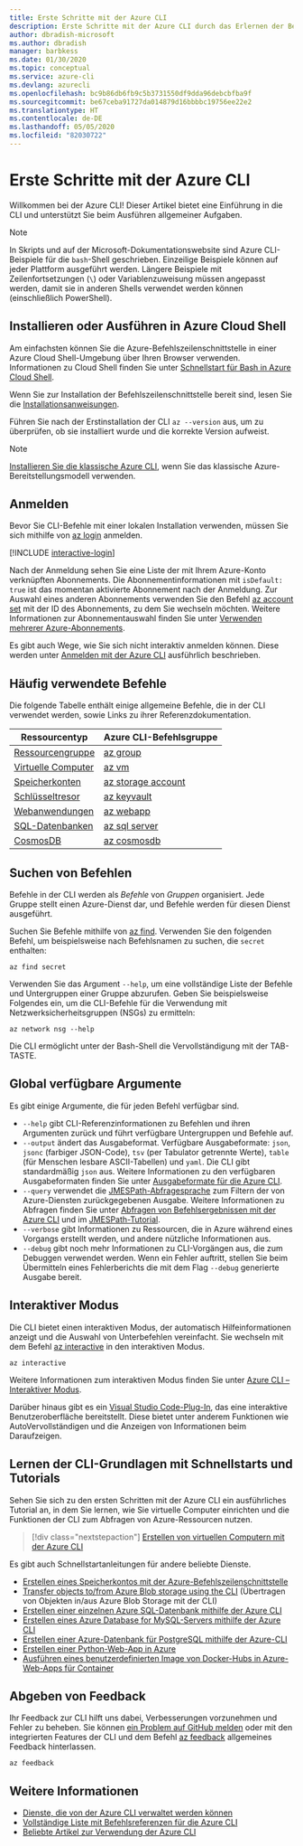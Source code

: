 ```yaml
---
title: Erste Schritte mit der Azure CLI
description: Erste Schritte mit der Azure CLI durch das Erlernen der Befehlsgrundlagen.
author: dbradish-microsoft
ms.author: dbradish
manager: barbkess
ms.date: 01/30/2020
ms.topic: conceptual
ms.service: azure-cli
ms.devlang: azurecli
ms.openlocfilehash: bc9b86db6fb9c5b3731550df9dda96debcbfba9f
ms.sourcegitcommit: be67ceba91727da014879d16bbbbc19756ee22e2
ms.translationtype: HT
ms.contentlocale: de-DE
ms.lasthandoff: 05/05/2020
ms.locfileid: "82030722"
---
```

# <a name="get-started-with-azure-cli"></a>Erste Schritte mit der Azure CLI

Willkommen bei der Azure CLI!  Dieser Artikel bietet eine Einführung in die CLI und unterstützt Sie beim Ausführen allgemeiner Aufgaben.

> [!NOTE]
>
> In Skripts und auf der Microsoft-Dokumentationswebsite sind Azure CLI-Beispiele für die `bash`-Shell geschrieben. Einzeilige Beispiele können auf jeder Plattform ausgeführt werden. Längere Beispiele mit Zeilenfortsetzungen (`\`) oder Variablenzuweisung müssen angepasst werden, damit sie in anderen Shells verwendet werden können (einschließlich PowerShell).

## <a name="install-or-run-in-azure-cloud-shell"></a>Installieren oder Ausführen in Azure Cloud Shell

Am einfachsten können Sie die Azure-Befehlszeilenschnittstelle in einer Azure Cloud Shell-Umgebung über Ihren Browser verwenden. Informationen zu Cloud Shell finden Sie unter [Schnellstart für Bash in Azure Cloud Shell](/azure/cloud-shell/quickstart).

Wenn Sie zur Installation der Befehlszeilenschnittstelle bereit sind, lesen Sie die [Installationsanweisungen](install-azure-cli.md).

Führen Sie nach der Erstinstallation der CLI `az --version` aus, um zu überprüfen, ob sie installiert wurde und die korrekte Version aufweist.

> [!NOTE]
> [Installieren Sie die klassische Azure CLI](install-classic-cli.md), wenn Sie das klassische Azure-Bereitstellungsmodell verwenden.

## <a name="sign-in"></a>Anmelden

Bevor Sie CLI-Befehle mit einer lokalen Installation verwenden, müssen Sie sich mithilfe von [az login](/cli/azure/reference-index#az-login) anmelden.

[!INCLUDE [interactive-login](includes/interactive-login.md)]

Nach der Anmeldung sehen Sie eine Liste der mit Ihrem Azure-Konto verknüpften Abonnements. Die Abonnementinformationen mit `isDefault: true` ist das momentan aktivierte Abonnement nach der Anmeldung. Zur Auswahl eines anderen Abonnements verwenden Sie den Befehl [az account set](/cli/azure/account#az-account-set) mit der ID des Abonnements, zu dem Sie wechseln möchten. Weitere Informationen zur Abonnementauswahl finden Sie unter [Verwenden mehrerer Azure-Abonnements](manage-azure-subscriptions-azure-cli.md).

Es gibt auch Wege, wie Sie sich nicht interaktiv anmelden können. Diese werden unter [Anmelden mit der Azure CLI](authenticate-azure-cli.md) ausführlich beschrieben.

## <a name="common-commands"></a>Häufig verwendete Befehle

Die folgende Tabelle enthält einige allgemeine Befehle, die in der CLI verwendet werden, sowie Links zu ihrer Referenzdokumentation.

| Ressourcentyp | Azure CLI-Befehlsgruppe |
|---------------|-------------------------|
| [Ressourcengruppe](/azure/azure-resource-manager/resource-group-overview) | [az group](/cli/azure/group) |
| [Virtuelle Computer](/azure/virtual-machines) | [az vm](/cli/azure/vm) |
| [Speicherkonten](/azure/storage/common/storage-introduction) | [az storage account](/cli/azure/storage/account) |
| [Schlüsseltresor](/azure/key-vault/key-vault-whatis) | [az keyvault](/cli/azure/keyvault) |
| [Webanwendungen](/azure/app-service) | [az webapp](/cli/azure/webapp) |
| [SQL-Datenbanken](/azure/sql-database) | [az sql server](/cli/azure/sql/server) |
| [CosmosDB](/azure/cosmos-db) | [az cosmosdb](/cli/azure/cosmosdb) |

## <a name="finding-commands"></a>Suchen von Befehlen

Befehle in der CLI werden als _Befehle_ von _Gruppen_ organisiert. Jede Gruppe stellt einen Azure-Dienst dar, und Befehle werden für diesen Dienst ausgeführt.

Suchen Sie Befehle mithilfe von [az find](/cli/azure/reference-index#az-find). Verwenden Sie den folgenden Befehl, um beispielsweise nach Befehlsnamen zu suchen, die `secret` enthalten:

```azurecli-interactive
az find secret
```

Verwenden Sie das Argument `--help`, um eine vollständige Liste der Befehle und Untergruppen einer Gruppe abzurufen. Geben Sie beispielsweise Folgendes ein, um die CLI-Befehle für die Verwendung mit Netzwerksicherheitsgruppen (NSGs) zu ermitteln:

```azurecli-interactive
az network nsg --help
```

Die CLI ermöglicht unter der Bash-Shell die Vervollständigung mit der TAB-TASTE.

## <a name="globally-available-arguments"></a>Global verfügbare Argumente

Es gibt einige Argumente, die für jeden Befehl verfügbar sind.

* `--help` gibt CLI-Referenzinformationen zu Befehlen und ihren Argumenten zurück und führt verfügbare Untergruppen und Befehle auf.
* `--output` ändert das Ausgabeformat. Verfügbare Ausgabeformate: `json`, `jsonc` (farbiger JSON-Code), `tsv` (per Tabulator getrennte Werte), `table` (für Menschen lesbare ASCII-Tabellen) und `yaml`. Die CLI gibt standardmäßig `json` aus. Weitere Informationen zu den verfügbaren Ausgabeformaten finden Sie unter [Ausgabeformate für die Azure CLI](format-output-azure-cli.md).
* `--query` verwendet die [JMESPath-Abfragesprache](http://jmespath.org/) zum Filtern der von Azure-Diensten zurückgegebenen Ausgabe. Weitere Informationen zu Abfragen finden Sie unter [Abfragen von Befehlsergebnissen mit der Azure CLI](query-azure-cli.md) und im [JMESPath-Tutorial](http://jmespath.org/tutorial.html).
* `--verbose` gibt Informationen zu Ressourcen, die in Azure während eines Vorgangs erstellt werden, und andere nützliche Informationen aus.
* `--debug` gibt noch mehr Informationen zu CLI-Vorgängen aus, die zum Debuggen verwendet werden. Wenn ein Fehler auftritt, stellen Sie beim Übermitteln eines Fehlerberichts die mit dem Flag `--debug` generierte Ausgabe bereit.

## <a name="interactive-mode"></a>Interaktiver Modus

Die CLI bietet einen interaktiven Modus, der automatisch Hilfeinformationen anzeigt und die Auswahl von Unterbefehlen vereinfacht. Sie wechseln mit dem Befehl [az interactive](/cli/azure/reference-index#az-interactive) in den interaktiven Modus.

```azurecli-interactive
az interactive
```

Weitere Informationen zum interaktiven Modus finden Sie unter [Azure CLI – Interaktiver Modus](interactive-azure-cli.md).

Darüber hinaus gibt es ein [Visual Studio Code-Plug-In](https://marketplace.visualstudio.com/items?itemName=ms-vscode.azurecli), das eine interaktive Benutzeroberfläche bereitstellt. Diese bietet unter anderem Funktionen wie AutoVervollständigen und die Anzeigen von Informationen beim Daraufzeigen.

## <a name="learn-cli-basics-with-quickstarts-and-tutorials"></a>Lernen der CLI-Grundlagen mit Schnellstarts und Tutorials

Sehen Sie sich zu den ersten Schritten mit der Azure CLI ein ausführliches Tutorial an, in dem Sie lernen, wie Sie virtuelle Computer einrichten und die Funktionen der CLI zum Abfragen von Azure-Ressourcen nutzen.

> [!div class="nextstepaction"]
> [Erstellen von virtuellen Computern mit der Azure CLI](azure-cli-vm-tutorial.yml)

Es gibt auch Schnellstartanleitungen für andere beliebte Dienste.

* [Erstellen eines Speicherkontos mit der Azure-Befehlszeilenschnittstelle](/azure/storage/common/storage-quickstart-create-storage-account-cli)
* [Transfer objects to/from Azure Blob storage using the CLI](/azure/storage/blobs/storage-quickstart-blobs-cli) (Übertragen von Objekten in/aus Azure Blob Storage mit der CLI)
* [Erstellen einer einzelnen Azure SQL-Datenbank mithilfe der Azure CLI](/azure/sql-database/sql-database-get-started-cli)
* [Erstellen eines Azure Database for MySQL-Servers mithilfe der Azure CLI](/azure/mysql/quickstart-create-mysql-server-database-using-azure-cli)
* [Erstellen einer Azure-Datenbank für PostgreSQL mithilfe der Azure-CLI](/azure/postgresql/quickstart-create-server-database-azure-cli)
* [Erstellen einer Python-Web-App in Azure](/azure/app-service/app-service-web-get-started-python)
* [Ausführen eines benutzerdefinierten Image von Docker-Hubs in Azure-Web-Apps für Container](/azure/app-service/containers/quickstart-custom-docker-image)

## <a name="give-feedback"></a>Abgeben von Feedback

Ihr Feedback zur CLI hilft uns dabei, Verbesserungen vorzunehmen und Fehler zu beheben. Sie können [ein Problem auf GitHub melden](https://github.com/azure/azure-cli/issues) oder mit den integrierten Features der CLI und dem Befehl [az feedback](/cli/azure/reference-index#az-feedback) allgemeines Feedback hinterlassen.

```azurecli-interactive
az feedback
```

## <a name="see-also"></a>Weitere Informationen

* [Dienste, die von der Azure CLI verwaltet werden können](azure-services-the-azure-cli-can-manage.md)
* [Vollständige Liste mit Befehlsreferenzen für die Azure CLI](/cli/azure/reference-index)
* [Beliebte Artikel zur Verwendung der Azure CLI](popular-articles-using-the-azure-cli.md)
